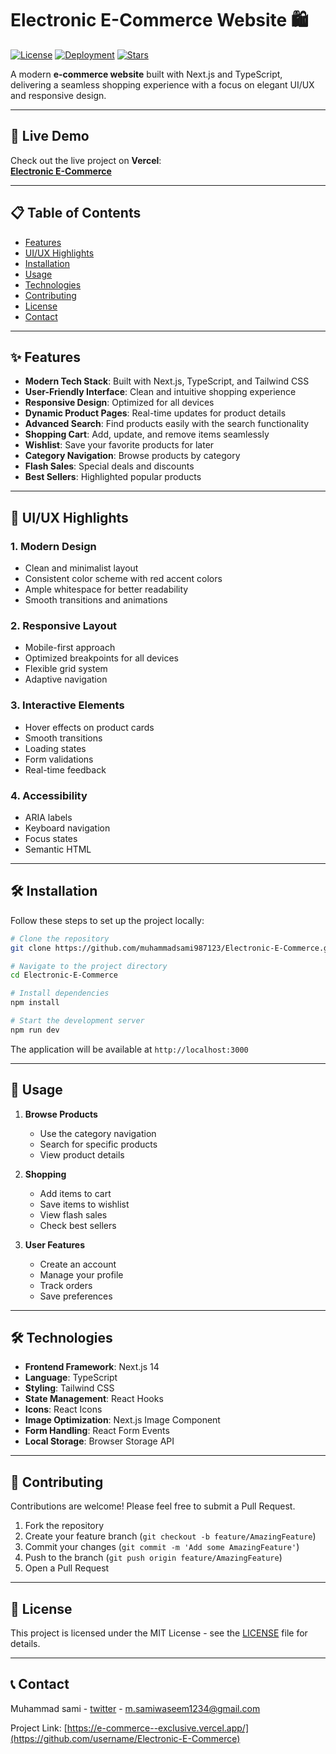 # Electronic E-Commerce Website 🛍️

[![License](https://img.shields.io/badge/license-MIT-green)](LICENSE)
[![Deployment](https://img.shields.io/badge/Deployed%20on-Vercel-blueviolet)](https://electronic-e-commerce.vercel.app/)
[![Stars](https://img.shields.io/github/stars/username/Electronic-E-Commerce?style=social)](https://github.com/username/Electronic-E-Commerce/stargazers)

A modern **e-commerce website** built with Next.js and TypeScript, delivering a seamless shopping experience with a focus on elegant UI/UX and responsive design.

---

## 🌟 Live Demo

Check out the live project on **Vercel**:  
**[Electronic E-Commerce](https://e-commerce--exclusive.vercel.app/)**

---

## 📋 Table of Contents

- [Features](#features)
- [UI/UX Highlights](#uiux-highlights)
- [Installation](#installation)
- [Usage](#usage)
- [Technologies](#technologies)
- [Contributing](#contributing)
- [License](#license)
- [Contact](#contact)

---

## ✨ Features

- **Modern Tech Stack**: Built with Next.js, TypeScript, and Tailwind CSS
- **User-Friendly Interface**: Clean and intuitive shopping experience
- **Responsive Design**: Optimized for all devices
- **Dynamic Product Pages**: Real-time updates for product details
- **Advanced Search**: Find products easily with the search functionality
- **Shopping Cart**: Add, update, and remove items seamlessly
- **Wishlist**: Save your favorite products for later
- **Category Navigation**: Browse products by category
- **Flash Sales**: Special deals and discounts
- **Best Sellers**: Highlighted popular products

---

## 🎨 UI/UX Highlights

### 1. **Modern Design**
   - Clean and minimalist layout
   - Consistent color scheme with red accent colors
   - Ample whitespace for better readability
   - Smooth transitions and animations

### 2. **Responsive Layout**
   - Mobile-first approach
   - Optimized breakpoints for all devices
   - Flexible grid system
   - Adaptive navigation

### 3. **Interactive Elements**
   - Hover effects on product cards
   - Smooth transitions
   - Loading states
   - Form validations
   - Real-time feedback

### 4. **Accessibility**
   - ARIA labels
   - Keyboard navigation
   - Focus states
   - Semantic HTML

---

## 🛠️ Installation

Follow these steps to set up the project locally:

```bash
# Clone the repository
git clone https://github.com/muhammadsami987123/Electronic-E-Commerce.git

# Navigate to the project directory
cd Electronic-E-Commerce

# Install dependencies
npm install

# Start the development server
npm run dev
```

The application will be available at `http://localhost:3000`

---

## 🚀 Usage

1. **Browse Products**
   - Use the category navigation
   - Search for specific products
   - View product details

2. **Shopping**
   - Add items to cart
   - Save items to wishlist
   - View flash sales
   - Check best sellers

3. **User Features**
   - Create an account
   - Manage your profile
   - Track orders
   - Save preferences

---

## 🛠️ Technologies

- **Frontend Framework**: Next.js 14
- **Language**: TypeScript
- **Styling**: Tailwind CSS
- **State Management**: React Hooks
- **Icons**: React Icons
- **Image Optimization**: Next.js Image Component
- **Form Handling**: React Form Events
- **Local Storage**: Browser Storage API

---

## 🤝 Contributing

Contributions are welcome! Please feel free to submit a Pull Request.

1. Fork the repository
2. Create your feature branch (`git checkout -b feature/AmazingFeature`)
3. Commit your changes (`git commit -m 'Add some AmazingFeature'`)
4. Push to the branch (`git push origin feature/AmazingFeature`)
5. Open a Pull Request

---

## 📄 License

This project is licensed under the MIT License - see the [LICENSE](LICENSE) file for details.

---

## 📞 Contact

Muhammad sami - [twitter](https://x.com/MSAMIWASEEM1) - m.samiwaseem1234@gmail.com

Project Link: [https://e-commerce--exclusive.vercel.app/](https://github.com/username/Electronic-E-Commerce)
